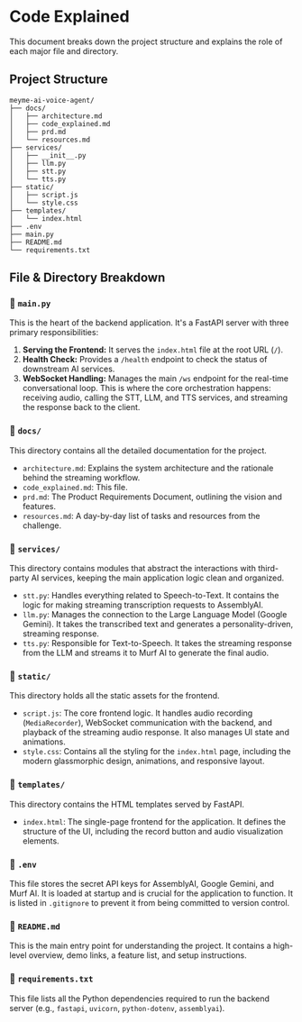# Code Explained

This document breaks down the project structure and explains the role of each major file and directory.

## Project Structure

```
meyme-ai-voice-agent/
├── docs/
│   ├── architecture.md
│   ├── code_explained.md
│   ├── prd.md
│   └── resources.md
├── services/
│   ├── __init__.py
│   ├── llm.py
│   ├── stt.py
│   └── tts.py
├── static/
│   ├── script.js
│   └── style.css
├── templates/
│   └── index.html
├── .env
├── main.py
├── README.md
└── requirements.txt
```

## File & Directory Breakdown

### 📄 `main.py`
This is the heart of the backend application. It's a FastAPI server with three primary responsibilities:
1.  **Serving the Frontend:** It serves the `index.html` file at the root URL (`/`).
2.  **Health Check:** Provides a `/health` endpoint to check the status of downstream AI services.
3.  **WebSocket Handling:** Manages the main `/ws` endpoint for the real-time conversational loop. This is where the core orchestration happens: receiving audio, calling the STT, LLM, and TTS services, and streaming the response back to the client.

### 📁 `docs/`
This directory contains all the detailed documentation for the project.
- `architecture.md`: Explains the system architecture and the rationale behind the streaming workflow.
- `code_explained.md`: This file.
- `prd.md`: The Product Requirements Document, outlining the vision and features.
- `resources.md`: A day-by-day list of tasks and resources from the challenge.

### 📁 `services/`
This directory contains modules that abstract the interactions with third-party AI services, keeping the main application logic clean and organized.
- `stt.py`: Handles everything related to Speech-to-Text. It contains the logic for making streaming transcription requests to AssemblyAI.
- `llm.py`: Manages the connection to the Large Language Model (Google Gemini). It takes the transcribed text and generates a personality-driven, streaming response.
- `tts.py`: Responsible for Text-to-Speech. It takes the streaming response from the LLM and streams it to Murf AI to generate the final audio.

### 📁 `static/`
This directory holds all the static assets for the frontend.
- `script.js`: The core frontend logic. It handles audio recording (`MediaRecorder`), WebSocket communication with the backend, and playback of the streaming audio response. It also manages UI state and animations.
- `style.css`: Contains all the styling for the `index.html` page, including the modern glassmorphic design, animations, and responsive layout.

### 📁 `templates/`
This directory contains the HTML templates served by FastAPI.
- `index.html`: The single-page frontend for the application. It defines the structure of the UI, including the record button and audio visualization elements.

### 📄 `.env`
This file stores the secret API keys for AssemblyAI, Google Gemini, and Murf AI. It is loaded at startup and is crucial for the application to function. It is listed in `.gitignore` to prevent it from being committed to version control.

### 📄 `README.md`
This is the main entry point for understanding the project. It contains a high-level overview, demo links, a feature list, and setup instructions.

### 📄 `requirements.txt`
This file lists all the Python dependencies required to run the backend server (e.g., `fastapi`, `uvicorn`, `python-dotenv`, `assemblyai`).
